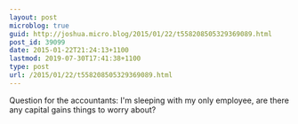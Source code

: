 ```yaml
---
layout: post
microblog: true
guid: http://joshua.micro.blog/2015/01/22/t558208505329369089.html
post_id: 39099
date: 2015-01-22T21:24:13+1100
lastmod: 2019-07-30T17:41:38+1100
type: post
url: /2015/01/22/t558208505329369089.html
---
```

Question for the accountants: I'm sleeping with my only employee, are there any capital gains things to worry about?
